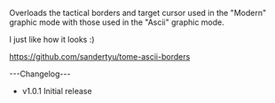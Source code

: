 Overloads the tactical borders and target cursor used in the "Modern" graphic mode with those used in the "Ascii" graphic mode.

I just like how it looks :)

https://github.com/sandertyu/tome-ascii-borders

---Changelog---
- v1.0.1 Initial release

